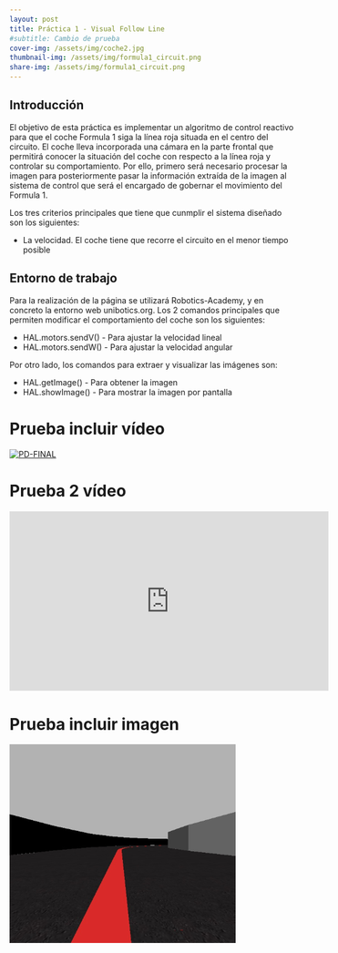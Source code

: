 ```yaml
---
layout: post
title: Práctica 1 - Visual Follow Line
#subtitle: Cambio de prueba
cover-img: /assets/img/coche2.jpg
thumbnail-img: /assets/img/formula1_circuit.png
share-img: /assets/img/formula1_circuit.png
---
```


## Introducción
El objetivo de esta práctica es implementar un algoritmo de control reactivo para que el coche Formula 1 siga la línea roja situada en el centro del circuito. El coche lleva incorporada una cámara en la parte frontal que permitirá conocer la situación del coche con respecto a la línea roja y controlar su comportamiento. Por ello, primero será necesario procesar la imagen para posteriormente pasar la información extraída de la imagen al sistema de control que será el encargado de gobernar el movimiento del Formula 1. 

Los tres criterios principales que tiene que cunmplir el sistema diseñado son los siguientes:
* La velocidad. El coche tiene que recorre el circuito en el menor tiempo posible

## Entorno de trabajo
Para la realización de la página se utilizará Robotics-Academy, y en concreto la entorno web unibotics.org. 
Los 2 comandos principales que permiten modificar el comportamiento del coche son los siguientes:
* HAL.motors.sendV() - Para ajustar la velocidad lineal
* HAL.motors.sendW() - Para ajustar la velocidad angular

Por otro lado, los comandos para extraer y visualizar las imágenes son:
* HAL.getImage() - Para obtener la imagen 
* HAL.showImage() - Para mostrar la imagen por pantalla

# Prueba incluir vídeo 
[![PD-FINAL](http://img.youtube.com/vi/CmMLGTU6Q5o/0.jpg)](http://www.youtube.com/watch?v=CmMLGTU6Q5o)

# Prueba 2 vídeo
<iframe width="560" height="315" src="https://www.youtube.com/embed/CmMLGTU6Q5o" frameborder="0" allow="accelerometer; autoplay; clipboard-write; encrypted-media; gyroscope; picture-in-picture" allowfullscreen></iframe>

# Prueba incluir imagen
![imagen-prueba2](../assets/img/img4.PNG)
